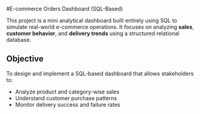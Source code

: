 #E-commerce Orders Dashboard (SQL-Based)

This project is a mini analytical dashboard built entirely using SQL to simulate real-world e-commerce operations. It focuses on analyzing **sales**, **customer behavior**, and **delivery trends** using a structured relational database.

## Objective

To design and implement a SQL-based dashboard that allows stakeholders to:
- Analyze product and category-wise sales
- Understand customer purchase patterns
- Monitor delivery success and failure rates
